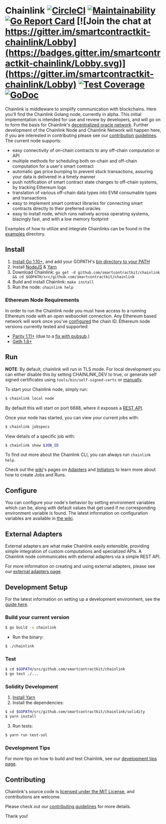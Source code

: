 # Chainlink [![CircleCI](https://circleci.com/gh/smartcontractkit/chainlink.svg?style=shield)](https://circleci.com/gh/smartcontractkit/chainlink) [![Maintainability](https://api.codeclimate.com/v1/badges/273722bb9f6f22d799bd/maintainability)](https://codeclimate.com/github/smartcontractkit/chainlink/maintainability) [![Go Report Card](https://goreportcard.com/badge/github.com/smartcontractkit/chainlink)](https://goreportcard.com/report/github.com/smartcontractkit/chainlink) [![Join the chat at https://gitter.im/smartcontractkit-chainlink/Lobby](https://badges.gitter.im/smartcontractkit-chainlink/Lobby.svg)](https://gitter.im/smartcontractkit-chainlink/Lobby) [![Test Coverage](https://api.codeclimate.com/v1/badges/273722bb9f6f22d799bd/test_coverage)](https://codeclimate.com/github/smartcontractkit/chainlink/test_coverage) [![GoDoc](https://godoc.org/github.com/smartcontractkit/chainlink?status.svg)](https://godoc.org/github.com/smartcontractkit/chainlink)

Chainlink is middleware to simplify communication with blockchains.
Here you'll find the Chainlink Golang node, currently in alpha.
This initial implementation is intended for use and review by developers,
and will go on to form the basis for Chainlink's [decentralized oracle network](https://link.smartcontract.com/whitepaper).
Further development of the Chainlink Node and Chainlink Network will happen here,
if you are interested in contributing please see our [contribution guidelines](./docs/CONTRIBUTING.md).
The current node supports:
- easy connectivity of on-chain contracts to any off-chain computation or API
- multiple methods for scheduling both on-chain and off-chain computation for a user's smart contract
- automatic gas price bumping to prevent stuck transactions, assuring your data is delivered in a timely manner
- push notification of smart contract state changes to off-chain systems, by tracking Ethereum logs
- translation of various off-chain data types into EVM consumable types and transactions
- easy to implement smart contract libraries for connecting smart contracts directly to their preferred oracles
- easy to install node, which runs natively across operating systems, blazingly fast, and with a low memory footprint

Examples of how to utilize and integrate Chainlinks can be found in the [examples](./examples) directory.

## Install

1. [Install Go 1.10+](https://golang.org/doc/install#install), and add your GOPATH's [bin directory to your PATH](https://golang.org/doc/code.html#GOPATH)
2. Install [NodeJS](https://nodejs.org/en/download/package-manager/) & [Yarn](https://yarnpkg.com/lang/en/docs/install/)
3. Download Chainlink: `go get -d github.com/smartcontractkit/chainlink && cd $GOPATH/src/github.com/smartcontractkit/chainlink`
4. Build and install Chainlink: `make install`
5. Run the node: `chainlink help`

### Ethereum Node Requirements

In order to run the Chainlink node you must have access to a running Ethereum node with an open websocket connection.
Any Ethereum based network will work once you've [configured](https://github.com/smartcontractkit/chainlink#configure) the chain ID.
Ethereum node versions currently tested and supported:

- [Parity 1.11+](https://github.com/paritytech/parity-ethereum/releases) (due to a [fix with pubsub](https://github.com/paritytech/parity/issues/6590).)
- [Geth 1.8+](https://github.com/ethereum/go-ethereum/releases)

## Run

**NOTE**: By default, chainlink will run in TLS mode. For local development you can either disable this by setting CHAINLINK_DEV to true, or generate self signed certificates using `tools/bin/self-signed-certs` or [manually](https://github.com/smartcontractkit/chainlink/wiki/Creating-Self-Signed-Certificates).

To start your Chainlink node, simply run:
```bash
$ chainlink local node
```
By default this will start on port 6688, where it exposes a [REST API](https://github.com/smartcontractkit/chainlink/wiki/REST-API).

Once your node has started, you can view your current jobs with:
```bash
$ chainlink jobspecs
````
View details of a specific job with:
```bash
$ chainlink show $JOB_ID
```

To find out more about the Chainlink CLI, you can always run `chainlink help`.

Check out the [wiki](https://github.com/smartcontractkit/chainlink/wiki)'s pages on [Adapters](https://github.com/smartcontractkit/chainlink/wiki/Adapters) and [Initiators](https://github.com/smartcontractkit/chainlink/wiki/Initiators) to learn more about how to create Jobs and Runs.

## Configure

You can configure your node's behavior by setting environment variables which can be, along with default values that get used if no corresponding environment variable is found. The latest information on configuration variables are available in [the wiki](https://github.com/smartcontractkit/chainlink/wiki/Configuration-Variables).

## External Adapters

External adapters are what make Chainlink easily extensible, providing simple integration of custom computations and specialized APIs.
A Chainlink node communicates with external adapters via a simple REST API.

For more information on creating and using external adapters, please see our [external adapters page](https://github.com/smartcontractkit/chainlink/wiki/External-Adapters).


## Development Setup

For the latest information on setting up a development environment, see the [guide here](https://github.com/smartcontractkit/chainlink/wiki/Development-Setup-Guide).

### Build your current version

```bash
$ go build -o chainlink
```

- Run the binary:
```bash
$ ./chainlink
```

### Test

```bash
$ cd $GOPATH/src/github.com/smartcontractkit/chainlink
$ go test ./...
```

### Solidity Development

1. [Install Yarn](https://yarnpkg.com/lang/en/docs/install)
2. Install the dependencies:
```bash
$ cd $GOPATH/src/github.com/smartcontractkit/chainlink/solidity
$ yarn install
```
3. Run tests:
```bash
$ yarn run test-sol
```
### Development Tips

For more tips on how to build and test Chainlink, see our [development tips page](https://github.com/smartcontractkit/chainlink/wiki/Development-Tips).

## Contributing

Chainlink's source code is [licensed under the MIT License](https://github.com/smartcontractkit/chainlink/blob/master/LICENSE), and contributions are welcome.

Please check out our [contributing guidelines](./docs/CONTRIBUTING.md) for more details.

Thank you!
